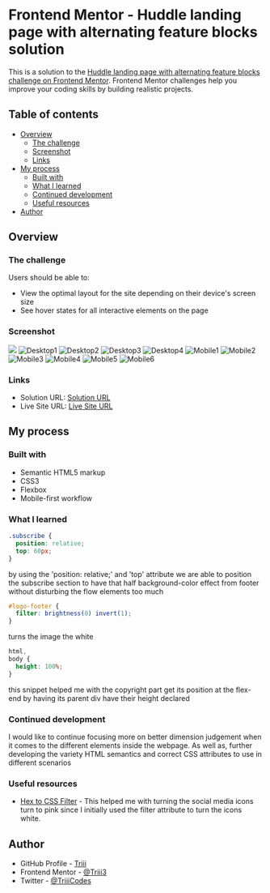 # Frontend Mentor - Huddle landing page with alternating feature blocks solution

This is a solution to the [Huddle landing page with alternating feature blocks challenge on Frontend Mentor](https://www.frontendmentor.io/challenges/huddle-landing-page-with-alternating-feature-blocks-5ca5f5981e82137ec91a5100). Frontend Mentor challenges help you improve your coding skills by building realistic projects.

## Table of contents

- [Overview](#overview)
  - [The challenge](#the-challenge)
  - [Screenshot](#screenshot)
  - [Links](#links)
- [My process](#my-process)
  - [Built with](#built-with)
  - [What I learned](#what-i-learned)
  - [Continued development](#continued-development)
  - [Useful resources](#useful-resources)
- [Author](#author)

## Overview

### The challenge

Users should be able to:

- View the optimal layout for the site depending on their device's screen size
- See hover states for all interactive elements on the page

### Screenshot

![](./screenshot.jpg)
![Desktop1](image.png)
![Desktop2](image-1.png)
![Desktop3](image-2.png)
![Desktop4](image-3.png)
![Mobile1](image-4.png)
![Mobile2](image-5.png)
![Mobile3](image-6.png)
![Mobile4](image-7.png)
![Mobile5](image-8.png)
![Mobile6](image-9.png)

### Links

- Solution URL: [Solution URL](https://www.frontendmentor.io/solutions/flexbox-responsive-huddle-landing-page-alternate-feature-blocks-T0fLSScSGj)
- Live Site URL: [Live Site URL](https://triii3.github.io/huddle-landing-page/)

## My process

### Built with

- Semantic HTML5 markup
- CSS3
- Flexbox
- Mobile-first workflow

### What I learned

```css
.subscribe {
  position: relative;
  top: 60px;
}
```

by using the 'position: relative;' and 'top' attribute we are able to position the subscribe section to have that half background-color effect from footer without disturbing the flow elements too much

```css
#logo-footer {
  filter: brightness(0) invert(1);
}
```

turns the image the white

```css
html,
body {
  height: 100%;
}
```

this snippet helped me with the copyright part get its position at the flex-end by having its parent div have their height declared

### Continued development

I would like to continue focusing more on better dimension judgement when it comes to the different elements inside the webpage. As well as, further developing the variety HTML semantics and correct CSS attributes to use in different scenarios

### Useful resources

- [Hex to CSS Filter](https://isotropic.co/tool/hex-color-to-css-filter/) - This helped me with turning the social media icons turn to pink since I initially used the filter attribute to turn the icons white.

## Author

- GitHub Profile - [Triii](https://github.com/Triii3)
- Frontend Mentor - [@Triii3](https://www.frontendmentor.io/profile/Triii3)
- Twitter - [@TriiiCodes](https://twitter.com/TriiiCodes)

